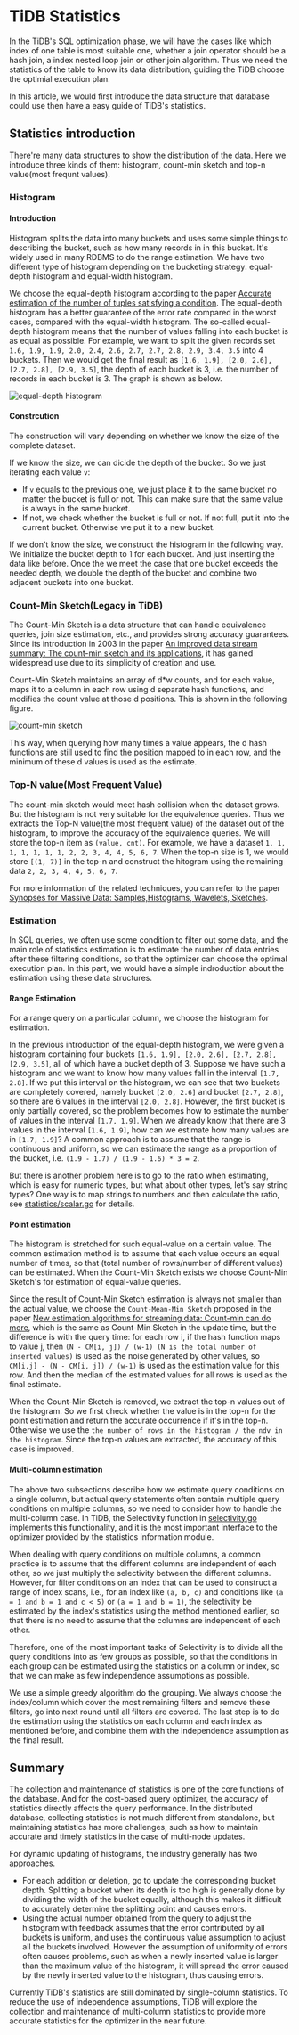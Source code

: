 # TiDB Statistics

In the TiDB's SQL optimization phase, we will have the cases like which index of one table is most suitable one, whether a join operator should be a hash join, a index nested loop join or other join algorithm. Thus we need the statistics of the table to know its data distribution, guiding the TiDB choose the optimial execution plan.

In this article, we would first introduce the data structure that database could use then have a easy guide of TiDB's statistics.

## Statistics introduction

There're many data structures to show the distribution of the data. Here we introduce three kinds of them: histogram, count-min sketch and top-n value(most frequnt values).

### Histogram

#### Introduction

Histogram splits the data into many buckets and uses some simple things to describing the bucket, such as how many records in in this bucket. It's widely used in many RDBMS to do the range estimation. We have two different type of histogram depending on the bucketing strategy: equal-depth histogram and equal-width histogram.

We choose the equal-depth histogram according to the paper [Accurate estimation of the number of tuples satisfying a condition](https://dl.acm.org/citation.cfm?id=602294). The equal-depth histogram has a better guarantee of the error rate compared in the worst cases, compared with the equal-width histogram. The so-called equal-depth histogram means that the number of values falling into each bucket is as equal as possible. For example, we want to split the given records set `1.6, 1.9, 1.9, 2.0, 2.4, 2.6, 2.7, 2.7, 2.8, 2.9, 3.4, 3.5` into 4 buckets. Then we would get the final result as `[1.6, 1.9], [2.0, 2.6], [2.7, 2.8], [2.9, 3.5]`, the depth of each bucket is 3, i.e. the number of records in each bucket is 3. The graph is shown as below.

![equal-depth histogram](/src/img/stats-histogram.png)

#### Constrcution

The construction will vary depending on whether we know the size of the complete dataset.

If we know the size, we can dicide the depth of the bucket. So we just iterating each value `v`:

- If `v` equals to the previous one, we just place it to the same bucket no matter the bucket is full or not. This can make sure that the same value is always in the same bucket.
- If not, we check whether the bucket is full or not. If not full, put it into the current bucket. Otherwise we put it to a new bucket.

If we don't know the size, we construct the histogram in the following way. We initialize the bucket depth to 1 for each bucket. And just inserting the data like before. Once the we meet the case that one bucket exceeds the needed depth, we double the depth of the bucket and combine two adjacent buckets into one bucket.

### Count-Min Sketch(Legacy in TiDB)

The Count-Min Sketch is a data structure that can handle equivalence queries, join size estimation, etc., and provides strong accuracy guarantees. Since its introduction in 2003 in the paper [An improved data stream summary: The count-min sketch and its applications](http://dimacs.rutgers.edu/~graham/pubs/papers/cm-full.pdf), it has gained widespread use due to its simplicity of creation and use.

Count-Min Sketch maintains an array of d*w counts, and for each value, maps it to a column in each row using d separate hash functions, and modifies the count value at those d positions. This is shown in the following figure.

![count-min sketch](/src/img/stats-cmsketch.png)

This way, when querying how many times a value appears, the d hash functions are still used to find the position mapped to in each row, and the minimum of these d values is used as the estimate.

### Top-N value(Most Frequent Value)

The count-min sketch would meet hash collision when the dataset grows. But the histogram is not very suitable for the equivalence queries. Thus we extracts the Top-N value(the most frequent value) of the dataset out of the histogram, to improve the accuracy of the equivalence queries. We will store the top-n item as `(value, cnt)`. For example, we have a dataset `1, 1, 1, 1, 1, 1, 1, 2, 2, 3, 4, 4, 5, 6, 7`. When the top-n size is 1, we would store `[(1, 7)]` in the top-n and construct the hitogram using the remaining data `2, 2, 3, 4, 4, 5, 6, 7`.

For more information of the related techniques, you can refer to the paper [Synopses for Massive Data: Samples,Histograms, Wavelets, Sketches](https://dl.acm.org/doi/10.1561/1900000004).

### Estimation

In SQL queries, we often use some condition to filter out some data, and the main role of statistics estimation is to estimate the number of data entries after these filtering conditions, so that the optimizer can choose the optimal execution plan. In this part, we would have a simple indroduction about the estimation using these data structures.

#### Range Estimation

For a range query on a particular column, we choose the histogram for estimation.

In the previous introduction of the equal-depth histogram, we were given a histogram containing four buckets `[1.6, 1.9], [2.0, 2.6], [2.7, 2.8], [2.9, 3.5]`, all of which have a bucket depth of 3. Suppose we have such a histogram and we want to know how many values fall in the interval `[1.7, 2.8]`. If we put this interval on the histogram, we can see that two buckets are completely covered, namely bucket `[2.0, 2.6]` and bucket `[2.7, 2.8]`, so there are 6 values in the interval `[2.0, 2.8]`. However, the first bucket is only partially covered, so the problem becomes how to estimate the number of values in the interval `[1.7, 1.9]`. When we already know that there are 3 values in the interval `[1.6, 1.9]`, how can we estimate how many values are in `[1.7, 1.9]`? A common approach is to assume that the range is continuous and uniform, so we can estimate the range as a proportion of the bucket, i.e. `(1.9 - 1.7) / (1.9 - 1.6) * 3 = 2`.

But there is another problem here is to go to the ratio when estimating, which is easy for numeric types, but what about other types, let's say string types? One way is to map strings to numbers and then calculate the ratio, see [statistics/scalar.go](https://github.com/pingcap/tidb/blob/master/statistics/scalar.go) for details.

#### Point estimation

The histogram is stretched for such equal-value on a certain value. The common estimation method is to assume that each value occurs an equal number of times, so that (total number of rows/number of different values) can be estimated. When the Count-Min Sketch exists we choose Count-Min Sketch's for estimation of equal-value queries.

Since the result of Count-Min Sketch estimation is always not smaller than the actual value, we choose the `Count-Mean-Min Sketch` proposed in the paper [New estimation algorithms for streaming data: Count-min can do more](http://webdocs.cs.ualberta.ca/~drafiei/papers/cmm.pdf), which is the same as Count-Min Sketch in the update time, but the difference is with the query time: for each row i, if the hash function maps to value j, then `(N - CM[i, j]) / (w-1) (N is the total number of inserted values)` is used as the noise generated by other values, so `CM[i,j] - (N - CM[i, j]) / (w-1)` is used as the estimation value for this row. And then the median of the estimated values for all rows is used as the final estimate.

When the Count-Min Sketch is removed, we extract the top-n values out of the histogram. So we first check whether the value is in the top-n for the point estimation and return the accurate occurrence if it's in the top-n. Otherwise we use the `the number of rows in the histogram / the ndv in the histogram`. Since the top-n values are extracted, the accuracy of this case is improved.

#### Multi-column estimation

The above two subsections describe how we estimate query conditions on a single column, but actual query statements often contain multiple query conditions on multiple columns, so we need to consider how to handle the multi-column case. In TiDB, the Selectivity function in [selectivity.go](https://github.com/pingcap/tidb/blob/master/statistics/selectivity.go) implements this functionality, and it is the most important interface to the optimizer provided by the statistics information module.

When dealing with query conditions on multiple columns, a common practice is to assume that the different columns are independent of each other, so we just multiply the selectivity between the different columns. However, for filter conditions on an index that can be used to construct a range of index scans, i.e., for an index like `(a, b, c)` and conditions like `(a = 1 and b = 1 and c < 5)` or `(a = 1 and b = 1)`, the selectivity be estimated by the index's statistics using the method mentioned earlier, so that there is no need to assume that the columns are independent of each other.

Therefore, one of the most important tasks of Selectivity is to divide all the query conditions into as few groups as possible, so that the conditions in each group can be estimated using the statistics on a column or index, so that we can make as few independence assumptions as possible.

We use a simple greedy algorithm do the grouping. We always choose the index/column which cover the most remaining filters and remove these filters, go into next round until all filters are covered. The last step is to do the estimation using the statistics on each column and each index as mentioned before, and combine them with the independence assumption as the final result.


## Summary

The collection and maintenance of statistics is one of the core functions of the database. And for the cost-based query optimizer, the accuracy of statistics directly affects the query performance. In the distributed database, collecting statistics is not much different from standalone, but maintaining statistics has more challenges, such as how to maintain accurate and timely statistics in the case of multi-node updates.

For dynamic updating of histograms, the industry generally has two approaches.

- For each addition or deletion, go to update the corresponding bucket depth. Splitting a bucket when its depth is too high is generally done by dividing the width of the bucket equally, although this makes it difficult to accurately determine the splitting point and causes errors.
- Using the actual number obtained from the query to adjust the histogram with feedback assumes that the error contributed by all buckets is uniform, and uses the continuous value assumption to adjust all the buckets involved. However the assumption of uniformity of errors often causes problems, such as when a newly inserted value is larger than the maximum value of the histogram, it will spread the error caused by the newly inserted value to the histogram, thus causing errors.

Currently TiDB's statistics are still dominated by single-column statistics. To reduce the use of independence assumptions, TiDB will explore the collection and maintenance of multi-column statistics to provide more accurate statistics for the optimizer in the near future.
